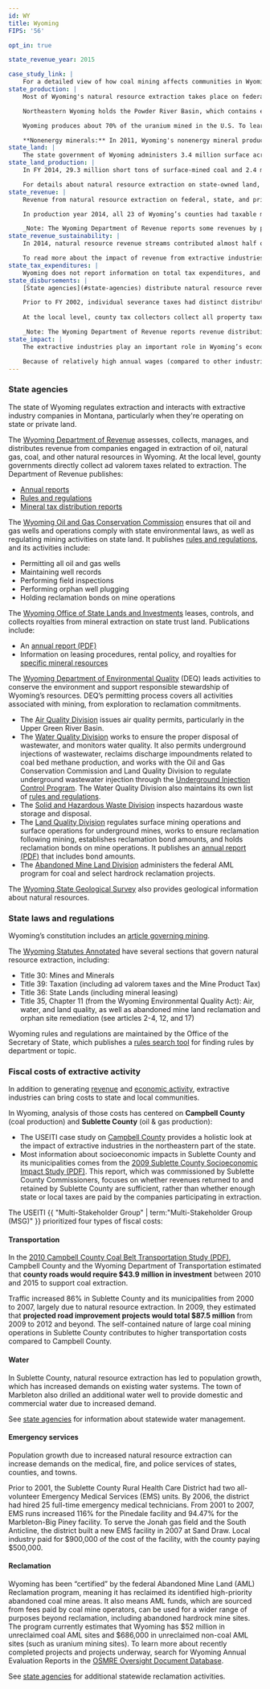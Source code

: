 ```yaml
---
id: WY
title: Wyoming
FIPS: '56'

opt_in: true

state_revenue_year: 2015

case_study_link: |
    For a detailed view of how coal mining affects communities in Wyoming, read more about [Campbell County](../../case-studies/campbell/).
state_production: |
    Most of Wyoming's natural resource extraction takes place on federal land, including a majority of coal production and two thirds of natural gas production. Much of this federal land is managed by the Bureau of Land Management.

    Northeastern Wyoming holds the Powder River Basin, which contains eight of the ten largest coal mines in the country. Wyoming's natural gas production is centered in the Green River Basin in southwestern Wyoming. Crude oil production takes place in the Niobrara Shale (in southeastern Wyoming), the Powder River Basin, and the Green River oil shale.

    Wyoming produces about 70% of the uranium mined in the U.S. To learn more about uranium mining nationwide, see the EIA’s [annual domestic uranium production report](http://www.eia.gov/uranium/production/annual/). 

    **Nonenergy minerals:** In 2011, Wyoming's nonenergy mineral production was valued at over $2.14 billion. Notably, Wyoming produces more trona (the chief source of [soda ash](http://minerals.usgs.gov/minerals/pubs/commodity/soda_ash/)) than any other state, and the largest deposit of trona in the world sits under Sweetwater County in Wyoming. For details about what other minerals are extracted, see the [USGS Minerals Yearbook for Wyoming](http://minerals.usgs.gov/minerals/pubs/state/wy.html).
state_land: |
    The state government of Wyoming administers 3.4 million surface acres of land (about 5.5% of the state) and 3.9 million mineral acres. For detailed information about land ownership in each county, see the [Wyoming Statewide Parcel Viewer](http://gis.wyo.gov/parcels/).
state_land_production: |
    In FY 2014, 29.3 million short tons of surface-mined coal and 2.4 million short tons of underground-mined coal were extracted on state lands in Wyoming.

    For details about natural resource extraction on state-owned land, see annual reports produced by the [Office of State Lands and Investments](http://lands.wyo.gov/minerals).
state_revenue: |
    Revenue from natural resource extraction on federal, state, and private land is a primary source of income for the state of Wyoming.

    In production year 2014, all 23 of Wyoming’s counties had taxable mineral production, though over 60% percent of revenue from mineral production came from Campbell, Sublette, and Sweetwater counties. In general, the state of Wyoming collects revenue from extraction in the form of severance taxes and counties collect revenue from extraction through ad valorem taxes.

    _Note: The Wyoming Department of Revenue reports some revenues by production year, rather than fiscal year._
state_revenue_sustainability: |
    In 2014, natural resource revenue streams contributed almost half of the state’s total general fund revenues. Over the last decade, Wyoming’s general fund revenues from extractive industries have doubled from $315 million to $640 million, and the percentage of total general fund revenues from extraction has increased 8%, fluctuating between a low of 33% (in 2009) and a high of 46% (in 2014). Severance tax revenues hold particular importance for Wyoming, and account for up to a quarter of general fund revenues.

    To read more about the impact of revenue from extractive industries on Wyoming’s general fund, including future projections, see reports produced by Wyoming's [Consensus Revenue Estimating Group](http://eadiv.state.wy.us/creg/creg.html).
state_tax_expenditures: |
    Wyoming does not report information on total tax expenditures, and does not have tax expenditures associated with oil and gas.
state_disbursements: |
    [State agencies](#state-agencies) distribute natural resource revenues according to the [Wyoming State Code](http://legisweb.state.wy.us/LSOWeb/wyStatutes.aspx), which is defined by the legislature.

    Prior to FY 2002, individual severance taxes had distinct distribution formulas. In the 2000 and 2001 legislative sessions, the Wyoming Legislature revised statutes — a process they called “de-earmarking” — to simplify the distribution process. The Department of Revenue now collects severance tax revenues, aggregates them, and distributes that total amount according to statute. 
    
    At the local level, county tax collectors collect all property taxes on production and distribute them within their own jurisdictions.

    _Note: The Wyoming Department of Revenue reports revenue distribution by fiscal year._
state_impact: |
    The extractive industries play an important role in Wyoming’s economy — particularly in Campbell County's Powder River Basin and in Sublette County. For more information about employment in Wyoming, the [Department of Workforce Services](http://www.wyomingworkforce.org/) has published [long-term industry and occupational projections for 2014 to 2024](http://doe.state.wy.us/lmi/projections/2016/projections_2014-2024.htm).

    Because of relatively high annual wages (compared to other industries), extractive industries contribute a greater percentage of personal income than jobs. In 2014, annual wages from extractive industries made up about 18% (or $2.4 billion) of total annual wages in the state. The average annual wage for extractive-industry job in Wyoming in 2014 was $88,198, or almost twice the statewide average wage of $46,492.
---
```


<!-- State governance -->

### State agencies

The state of Wyoming regulates extraction and interacts with extractive industry companies in Montana, particularly when they're operating on state or private land.

The [Wyoming Department of Revenue](http://revenue.wyo.gov/) assesses, collects, manages, and distributes revenue from companies engaged in extraction of oil, natural gas, coal, and other natural resources in Wyoming. At the local level, gounty governments directly collect ad valorem taxes related to extraction. The Department of Revenue publishes:

* [Annual reports](http://revenue.wyo.gov/dor-annual-reports)
* [Rules and regulations](http://revenue.wyo.gov/home/rules-and-regulations-by-chapter)
* [Mineral tax distribution reports](http://revenue.wyo.gov/tax-distribution-reports/mineral-tax-distributions)

The [Wyoming Oil and Gas Conservation Commission](http://wogcc.state.wy.us/) ensures that oil and gas wells and operations comply with state environmental laws, as well as regulating mining activities on state land. It publishes [rules and regulations](http://wogcc.state.wy.us/wogcchelp/commission.html), and its activities include:

* Permitting all oil and gas wells
* Maintaining well records
* Performing field inspections
* Performing orphan well plugging
* Holding reclamation bonds on mine operations

The [Wyoming Office of State Lands and Investments](http://lands.wyo.gov/home) leases, controls, and collects royalties from mineral extraction on state trust land. Publications include:

* An [annual report (PDF)](http://slf-web.state.wy.us/osli/Reports/BusinessPlanFY15.pdf)
* Information on leasing procedures, rental policy, and royalties for [specific mineral resources](http://lands.wyo.gov/minerals)

The [Wyoming Department of Environmental Quality](http://deq.wyoming.gov/) (DEQ) leads activities to conserve the environment and support responsible stewardship of Wyoming’s resources. DEQ’s permitting process covers all activities associated with mining, from exploration to reclamation commitments.

* The [Air Quality Division](http://deq.wyoming.gov/aqd/) issues air quality permits, particularly in the Upper Green River Basin.
* The [Water Quality Division](http://deq.wyoming.gov/wqd/) works to ensure the proper disposal of wastewater, and monitors water quality. It also permits underground injections of wastewater, reclaims discharge impoundments related to coal bed methane production, and works with the Oil and Gas Conservation Commission and Land Quality Division to regulate underground wastewater injection through the [Underground Injection Control Program](http://deq.wyoming.gov/wqd/underground-injection-control/). The Water Quality Division also maintains its own list of [rules and regulations](http://deq.wyoming.gov/wqd/resources/rules-regs/).
* The [Solid and Hazardous Waste Division](http://deq.wyoming.gov/shwd/) inspects hazardous waste storage and disposal.
* The [Land Quality Division](http://deq.wyoming.gov/lqd/) regulates surface mining operations and surface operations for underground mines, works to ensure reclamation following mining, establishes reclamation bond amounts, and holds reclamation bonds on mine operations. It publishes an [annual report (PDF)](http://deq.wyoming.gov/media/uploads/admin/annual_report_2014.pdf) that includes bond amounts.
* The [Abandoned Mine Land Division](http://deq.wyoming.gov/aml/) administers the federal AML program for coal and select hardrock reclamation projects.

The [Wyoming State Geological Survey](http://www.wsgs.wyo.gov/) also provides geological information about natural resources. 

### State laws and regulations

Wyoming’s constitution includes an [article governing mining](http://legisweb.state.wy.us/NXT/gateway.dll/2016%20Wyoming%20Statutes/2016%20Constitution/1/10?f=templates&fn=default.htm&vid=Publish:10.1048/Enu).

The [Wyoming Statutes Annotated](http://www.lexisnexis.com/hottopics/wystatutes/) have several sections that govern natural resource extraction, including:

* Title 30: Mines and Minerals
* Title 39: Taxation (including ad valorem taxes and the Mine Product Tax)
* Title 36: State Lands (including mineral leasing)
* Title 35, Chapter 11 (from the Wyoming Environmental Quality Act): Air, water, and land quality, as well as abandoned mine land reclamation and orphan site remediation (see articles 2-4, 12, and 17)

Wyoming rules and regulations are maintained by the Office of the Secretary of State, which publishes a [rules search tool](http://soswy.state.wy.us/Rules/default.aspx) for finding rules by department or topic.

### Fiscal costs of extractive activity

In addition to generating [revenue](#revenue) and [economic activity](#economic-impact), extractive industries can bring costs to state and local communities.

<!-- Differences in revenue collection between states and counties can illuminate state distribution of those funds to counties to help them address those costs. -->

In Wyoming, analysis of those costs has centered on **Campbell County** (coal production) and **Sublette County** (oil & gas production):

* The USEITI case study on [Campbell County](../../case-studies/campbell/) provides a holistic look at the impact of extractive industries in the northeastern part of the state.
* Most information about socioeconomic impacts in Sublette County and its municipalities comes from the [2009 Sublette County Socioeconomic Impact Study (PDF)](http://www.sublettewyo.com/DocumentCenter/Home/View/392). This report, which was commissioned by Sublette County Commissioners, focuses on whether revenues returned to and retained by Sublette County are sufficient, rather than whether enough state or local taxes are paid by the companies participating in extraction.

The USEITI {{ "Multi-Stakeholder Group" | term:"Multi-Stakeholder Group (MSG)" }} prioritized four types of fiscal costs:

#### Transportation

In the [2010 Campbell County Coal Belt Transportation Study (PDF)](https://www.ccgov.net/DocumentCenter/Home/View/1910), Campbell County and the Wyoming Department of Transportation estimated that **county roads would require $43.9 million in investment** between 2010 and 2015 to support coal extraction.

Traffic increased 86% in Sublette County and its municipalities from 2000 to 2007, largely due to natural resource extraction. In 2009, they estimated that **projected road improvement projects would total $87.5 million** from 2009 to 2012 and beyond. The self-contained nature of large coal mining operations in Sublette County contributes to higher transportation costs compared to Campbell County.

#### Water

In Sublette County, natural resource extraction has led to population growth, which has increased demands on existing water systems. The town of Marbleton also drilled an additional water well to provide domestic and commercial water due to increased demand.

See [state agencies](#state-agencies) for information about statewide water management.

#### Emergency services

Population growth due to increased natural resource extraction can increase demands on the medical, fire, and police services of states, counties, and towns.

Prior to 2001, the Sublette County Rural Health Care District had two all-volunteer Emergency Medical Services (EMS) units. By 2006, the district had hired 25 full-time emergency medical technicians. From 2001 to 2007, EMS runs increased 116% for the Pinedale facility and 94.47% for the Marbleton-Big Piney facility. To serve the Jonah gas field and the South Anticline, the district built a new EMS facility in 2007 at Sand Draw. Local industry paid for $900,000 of the cost of the facility, with the county paying $500,000. 

#### Reclamation

Wyoming has been “certified” by the federal Abandoned Mine Land (AML) Reclamation program, meaning it has reclaimed its identified high-priority abandoned coal mine areas. It also means AML funds, which are sourced from fees paid by coal mine operators, can be used for a wider range of purposes beyond reclamation, including abandoned hardrock mine sites. The program currently estimates that Wyoming has $52 million in unreclaimed coal AML sites and $686,000 in unreclaimed non-coal AML sites (such as uranium mining sites). To learn more about recently completed projects and projects underway, search for Wyoming Annual Evaluation Reports in the [OSMRE Oversight Document Database](http://odocs.osmre.gov/). 

See [state agencies](#state-agencies) for additional statewide reclamation activities.